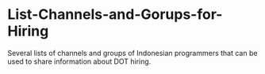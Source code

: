 # List-Channels-and-Gorups-for-Hiring
Several lists of channels and groups of Indonesian programmers that can be used to share information about DOT hiring.
